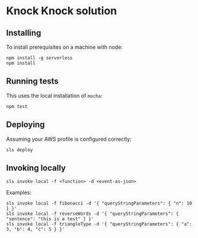 # Knock Knock solution

## Installing

To install prerequisites on a machine with node:

```
npm install -g serverless
npm install
```

## Running tests

This uses the local installation of `mocha`:

```
npm test
```

## Deploying

Assuming your AWS profile is configured correctly:

```
sls deploy
```

## Invoking locally

```
sls invoke local -f <function> -d <event-as-json>
```

Examples:

```
sls invoke local -f fibonacci -d '{ "queryStringParameters": { "n": 10 } }'
sls invoke local -f reverseWords -d '{ "queryStringParameters": { "sentence": "this is a test" } }'
sls invoke local -f triangleType -d '{ "queryStringParameters": { "a": 3, "b": 4, "c": 5 } }'
```
